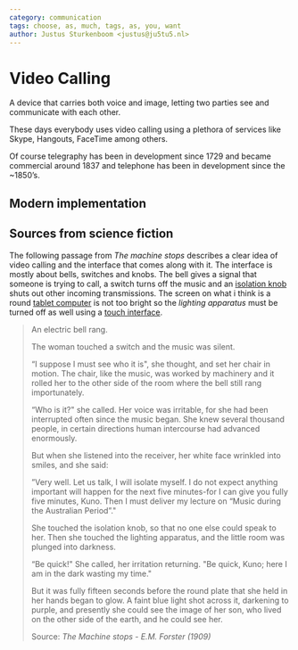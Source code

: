 ```yaml
---
category: communication
tags: choose, as, much, tags, as, you, want
author: Justus Sturkenboom <justus@ju5tu5.nl>
---
```


# Video Calling

A device that carries both voice and image, letting two parties see and communicate with each other.

These days everybody uses video calling using a plethora of services like Skype, Hangouts, FaceTime among others.

Of course telegraphy has been in development since 1729 and became commercial around 1837 and telephone has been in development since the ~1850’s. 

## Modern implementation



## Sources from science fiction 

The following passage from *The machine stops* describes a clear idea of video calling and the interface that comes along with it. The interface is mostly about bells, switches and knobs. The bell gives a signal that someone is trying to call, a switch turns off the music and an [isolation knob]() shuts out other incoming transmissions. The screen on what i think is a round [tablet computer]() is not too bright so the *lighting apparatus* must be turned off as well using a [touch interface]().

> An electric bell rang.
> 
> The woman touched a switch and the music was silent.
> 
> “I suppose I must see who it is", she thought, and set her chair in motion. The chair, like the music, was worked by machinery and it rolled her to the other side of the room where the bell still rang importunately.
> 
> “Who is it?" she called. Her voice was irritable, for she had been interrupted often since the music began. She knew several thousand people, in certain directions human intercourse had advanced enormously.
> 
> But when she listened into the receiver, her white face wrinkled into smiles, and she said:
> 
> ”Very well. Let us talk, I will isolate myself. I do not expect anything important will happen for the next five minutes-for I can give you fully five minutes, Kuno. Then I must deliver my lecture on “Music during the Australian Period”."
> 
> She touched the isolation knob, so that no one else could speak to her. Then she touched the lighting apparatus, and the little room was plunged into darkness.
> 
> “Be quick!" She called, her irritation returning. "Be quick, Kuno; here I am in the dark wasting my time."
> 
> But it was fully fifteen seconds before the round plate that she held in her hands began to glow. A faint blue light shot across it, darkening to purple, and presently she could see the image of her son, who lived on the other side of the earth, and he could see her.
>
> Source: *The Machine stops - E.M. Forster (1909)*
